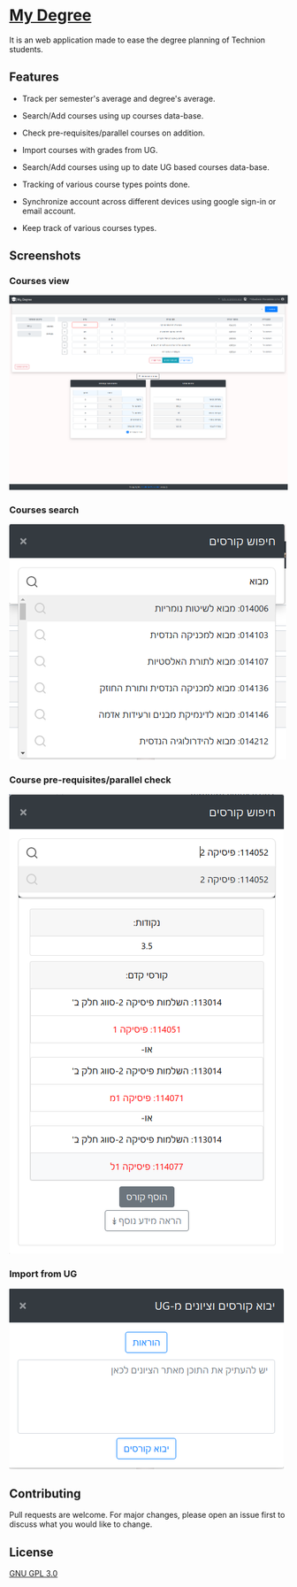 # [My Degree](https://mydegree.co.il)
It is an web application made to ease the degree planning of Technion students.

## Features

- Track per semester's average and degree's average.

- Search/Add courses using up  courses data-base.

- Check pre-requisites/parallel courses on addition.

- Import courses with grades from UG.

- Search/Add courses using up to date UG based courses data-base.

- Tracking of various course types points done.

- Synchronize account across different devices using google sign-in or email account.

- Keep track of various courses types.

## Screenshots

### Courses view
![](images/main.png)

### Courses search
![](images/search_2.png)


### Course pre-requisites/parallel check
![](images/search.png)

### Import from UG
![](images/import_ug.png)



## Contributing
Pull requests are welcome. For major changes, please open an issue first to discuss what you would like to change.


## License
[GNU GPL 3.0](LICENSE.MD )
